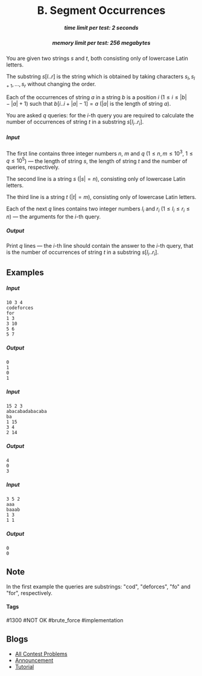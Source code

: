 <h1 style='text-align: center;'> B. Segment Occurrences</h1>

<h5 style='text-align: center;'>time limit per test: 2 seconds</h5>
<h5 style='text-align: center;'>memory limit per test: 256 megabytes</h5>

You are given two strings $s$ and $t$, both consisting only of lowercase Latin letters.

The substring $s[l..r]$ is the string which is obtained by taking characters $s_l, s_{l + 1}, \dots, s_r$ without changing the order.

Each of the occurrences of string $a$ in a string $b$ is a position $i$ ($1 \le i \le |b| - |a| + 1$) such that $b[i..i + |a| - 1] = a$ ($|a|$ is the length of string $a$).

You are asked $q$ queries: for the $i$-th query you are required to calculate the number of occurrences of string $t$ in a substring $s[l_i..r_i]$.

##### Input

The first line contains three integer numbers $n$, $m$ and $q$ ($1 \le n, m \le 10^3$, $1 \le q \le 10^5$) — the length of string $s$, the length of string $t$ and the number of queries, respectively.

The second line is a string $s$ ($|s| = n$), consisting only of lowercase Latin letters.

The third line is a string $t$ ($|t| = m$), consisting only of lowercase Latin letters.

Each of the next $q$ lines contains two integer numbers $l_i$ and $r_i$ ($1 \le l_i \le r_i \le n$) — the arguments for the $i$-th query.

##### Output

Print $q$ lines — the $i$-th line should contain the answer to the $i$-th query, that is the number of occurrences of string $t$ in a substring $s[l_i..r_i]$.

## Examples

##### Input


```text
10 3 4  
codeforces  
for  
1 3  
3 10  
5 6  
5 7  

```
##### Output


```text
0  
1  
0  
1  

```
##### Input


```text
15 2 3  
abacabadabacaba  
ba  
1 15  
3 4  
2 14  

```
##### Output


```text
4  
0  
3  

```
##### Input


```text
3 5 2  
aaa  
baaab  
1 3  
1 1  

```
##### Output


```text
0  
0  

```
## Note

In the first example the queries are substrings: "cod", "deforces", "fo" and "for", respectively.



#### Tags 

#1300 #NOT OK #brute_force #implementation 

## Blogs
- [All Contest Problems](../Educational_Codeforces_Round_48_(Rated_for_Div._2).md)
- [Announcement](../blogs/Announcement.md)
- [Tutorial](../blogs/Tutorial.md)
